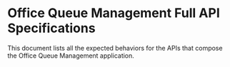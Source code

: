 # Office Queue Management Full API Specifications

This document lists all the expected behaviors for the APIs that compose the Office Queue Management application.
